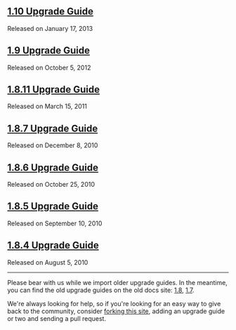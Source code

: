 <script>{
	"title": "jQuery UI Upgrade Guides"
}</script>

## [1.10 Upgrade Guide](/upgrade-guide/1.10/)
Released on January 17, 2013

## [1.9 Upgrade Guide](/upgrade-guide/1.9/)
Released on October 5, 2012

## [1.8.11 Upgrade Guide](/upgrade-guide/1.8.11/)
Released on March 15, 2011

## [1.8.7 Upgrade Guide](/upgrade-guide/1.8.7/)
Released on December 8, 2010

## [1.8.6 Upgrade Guide](/upgrade-guide/1.8.6/)
Released on October 25, 2010

## [1.8.5 Upgrade Guide](/upgrade-guide/1.8.5/)
Released on September 10, 2010

## [1.8.4 Upgrade Guide](/upgrade-guide/1.8.4/)
Released on August 5, 2010

<hr class="dots">

Please bear with us while we import older upgrade guides. In the meantime,
you can find the old upgrade guides on the old docs site:
[1.8](http://docs.jquery.com/UI/Upgrade_Guide_18),
[1.7](http://docs.jquery.com/UI/Upgrade_Guide_17).

We're always looking for help, so if you're looking for an easy way to give
back to the community, consider [forking this site](https://github.com/jquery/jqueryui.com),
adding an upgrade guide or two and sending a pull request.
